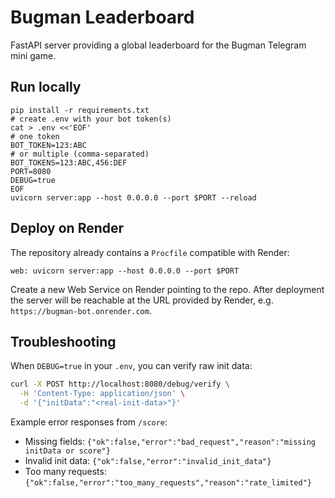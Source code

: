 # Bugman Leaderboard

FastAPI server providing a global leaderboard for the Bugman Telegram mini game.

## Run locally

```
pip install -r requirements.txt
# create .env with your bot token(s)
cat > .env <<'EOF'
# one token
BOT_TOKEN=123:ABC
# or multiple (comma-separated)
BOT_TOKENS=123:ABC,456:DEF
PORT=8080
DEBUG=true
EOF
uvicorn server:app --host 0.0.0.0 --port $PORT --reload
```

## Deploy on Render

The repository already contains a `Procfile` compatible with Render:

```
web: uvicorn server:app --host 0.0.0.0 --port $PORT
```

Create a new Web Service on Render pointing to the repo. After deployment the
server will be reachable at the URL provided by Render, e.g.
`https://bugman-bot.onrender.com`.

## Troubleshooting

When `DEBUG=true` in your `.env`, you can verify raw init data:

```bash
curl -X POST http://localhost:8080/debug/verify \
  -H 'Content-Type: application/json' \
  -d '{"initData":"<real-init-data>"}'
```

Example error responses from `/score`:

- Missing fields: `{"ok":false,"error":"bad_request","reason":"missing initData or score"}`
- Invalid init data: `{"ok":false,"error":"invalid_init_data"}`
- Too many requests: `{"ok":false,"error":"too_many_requests","reason":"rate_limited"}`

